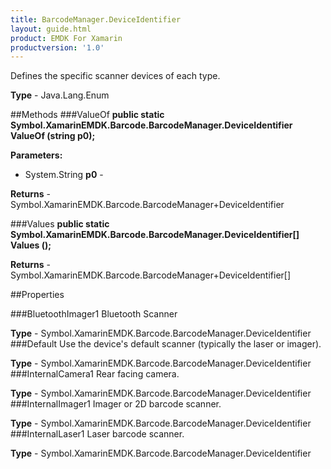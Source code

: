 ```yaml
---
title: BarcodeManager.DeviceIdentifier
layout: guide.html
product: EMDK For Xamarin
productversion: '1.0'
---
```

Defines the specific scanner devices of each type.

**Type** - Java.Lang.Enum

##Methods
###ValueOf
**public static Symbol.XamarinEMDK.Barcode.BarcodeManager.DeviceIdentifier ValueOf (string p0);**


        

**Parameters:** 

* System.String **p0** - 
        

**Returns** - Symbol.XamarinEMDK.Barcode.BarcodeManager+DeviceIdentifier

###Values
**public static Symbol.XamarinEMDK.Barcode.BarcodeManager.DeviceIdentifier[] Values ();**


        


**Returns** - Symbol.XamarinEMDK.Barcode.BarcodeManager+DeviceIdentifier[]

##Properties

###BluetoothImager1
Bluetooth Scanner

**Type** - Symbol.XamarinEMDK.Barcode.BarcodeManager.DeviceIdentifier
###Default
Use the device's default scanner (typically the laser or imager).

**Type** - Symbol.XamarinEMDK.Barcode.BarcodeManager.DeviceIdentifier
###InternalCamera1
Rear facing camera.

**Type** - Symbol.XamarinEMDK.Barcode.BarcodeManager.DeviceIdentifier
###InternalImager1
Imager or 2D barcode scanner.

**Type** - Symbol.XamarinEMDK.Barcode.BarcodeManager.DeviceIdentifier
###InternalLaser1
Laser barcode scanner.

**Type** - Symbol.XamarinEMDK.Barcode.BarcodeManager.DeviceIdentifier
















